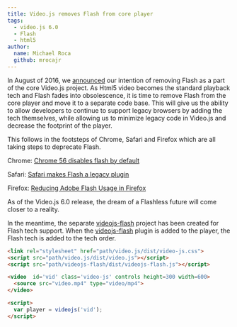 ```yaml
---
title: Video.js removes Flash from core player
tags:
  - video.js 6.0
  - Flash
  - html5
author:
  name: Michael Roca
  github: mrocajr
---
```


In August of 2016, we [announced] our intention of removing Flash as a part of the core Video.js project.
As Html5 video becomes the standard playback tech and Flash fades into obsolescence, it is time
to remove Flash from the core player and move it to a separate code base.  This will give us the ability
to allow developers to continue to support legacy browsers by adding the tech themselves, while allowing
us to minimize legacy code in Video.js and decrease the footprint of the player.

This follows in the footsteps of Chrome, Safari and Firefox which are all taking steps to deprecate Flash.

Chrome: [Chrome 56 disables flash by default]

Safari: [Safari makes Flash a legacy plugin]

Firefox: [Reducing Adobe Flash Usage in Firefox]

As of the Video.js 6.0 release, the dream of a Flashless future will come closer to a reality.

In the meantime, the separate [videojs-flash] project has been created for Flash tech support.
When the [videojs-flash] plugin is added to the player, the Flash tech is added to the tech order.

```html
<link rel="stylesheet" href="path/video.js/dist/video-js.css">
<script src="path/video.js/dist/video.js"></script>
<script src="path/videojs-flash/dist/videojs-flash.js"></script>

<video  id='vid' class='video-js' controls height=300 width=600>
  <source src="video.mp4" type="video/mp4">
</video>

<script>
  var player = videojs('vid');
</script>
```

[videojs-flash]: https://github.com/videojs/videojs-flash
[announced]: http://blog.videojs.com/the-end-of-html-first/
[Chrome 56 disables flash by default]: https://blog.chromium.org/2016/12/roll-out-plan-for-html5-by-default.html
[Safari makes Flash a legacy plugin]: https://webkit.org/blog/6589/next-steps-for-legacy-plug-ins/
[Reducing Adobe Flash Usage in Firefox]: https://blog.mozilla.org/futurereleases/2016/07/20/reducing-adobe-flash-usage-in-firefox/
